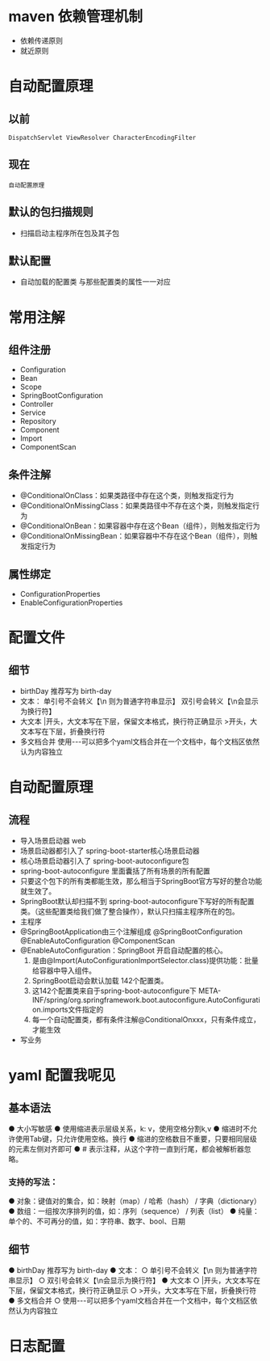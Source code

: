 # maven 依赖管理机制
- 依赖传递原则
- 就近原则

# 自动配置原理

## 以前
```
DispatchServlet ViewResolver CharacterEncodingFilter
```
## 现在 

```
自动配置原理

```
## 默认的包扫描规则
- 扫描启动主程序所在包及其子包

## 默认配置
- 自动加载的配置类 与那些配置类的属性一一对应



# 常用注解
## 组件注册
- Configuration
- Bean
- Scope
- SpringBootConfiguration
- Controller
- Service
- Repository
- Component
- Import
- ComponentScan
## 条件注解
- @ConditionalOnClass：如果类路径中存在这个类，则触发指定行为 
- @ConditionalOnMissingClass：如果类路径中不存在这个类，则触发指定行为 
- @ConditionalOnBean：如果容器中存在这个Bean（组件），则触发指定行为 
- @ConditionalOnMissingBean：如果容器中不存在这个Bean（组件），则触发指定行为
## 属性绑定
- ConfigurationProperties
- EnableConfigurationProperties

# 配置文件
## 细节
- birthDay 推荐写为 birth-day 
- 文本： 单引号不会转义【\n 则为普通字符串显示】 双引号会转义【\n会显示为换行符】 
- 大文本 |开头，大文本写在下层，保留文本格式，换行符正确显示 >开头，大文本写在下层，折叠换行符 
- 多文档合并  使用---可以把多个yaml文档合并在一个文档中，每个文档区依然认为内容独立

# 自动配置原理

## 流程
- 导入场景启动器 web
 - 场景启动器都引入了 spring-boot-starter核心场景启动器
 - 核心场景启动器引入了 spring-boot-autoconfigure包
 - spring-boot-autoconfigure 里面囊括了所有场景的所有配置 
 - 只要这个包下的所有类都能生效，那么相当于SpringBoot官方写好的整合功能就生效了。 
 - SpringBoot默认却扫描不到 spring-boot-autoconfigure下写好的所有配置类。（这些配置类给我们做了整合操作），默认只扫描主程序所在的包。
- 主程序
 - @SpringBootApplication由三个注解组成 @SpringBootConfiguration @EnableAutoConfiguration @ComponentScan
 - @EnableAutoConfiguration：SpringBoot 开启自动配置的核心。
    1. 是由@Import(AutoConfigurationImportSelector.class)提供功能：批量给容器中导入组件。
    2.  SpringBoot启动会默认加载 142个配置类。
    3. 这142个配置类来自于spring-boot-autoconfigure下 META-INF/spring/org.springframework.boot.autoconfigure.AutoConfiguration.imports文件指定的
    4.    每一个自动配置类，都有条件注解@ConditionalOnxxx，只有条件成立，才能生效
- 写业务

# yaml 配置我呢见
## 基本语法
   ● 大小写敏感
   ● 使用缩进表示层级关系，k: v，使用空格分割k,v
   ● 缩进时不允许使用Tab键，只允许使用空格。换行
   ● 缩进的空格数目不重要，只要相同层级的元素左侧对齐即可
   ● # 表示注释，从这个字符一直到行尾，都会被解析器忽略。
### 支持的写法：
● 对象：键值对的集合，如：映射（map）/ 哈希（hash） / 字典（dictionary）
● 数组：一组按次序排列的值，如：序列（sequence） / 列表（list）
● 纯量：单个的、不可再分的值，如：字符串、数字、bool、日期 

## 细节
● birthDay 推荐写为 birth-day
● 文本：
○ 单引号不会转义【\n 则为普通字符串显示】
○ 双引号会转义【\n会显示为换行符】
● 大文本
○ |开头，大文本写在下层，保留文本格式，换行符正确显示
○ >开头，大文本写在下层，折叠换行符
● 多文档合并
○ 使用---可以把多个yaml文档合并在一个文档中，每个文档区依然认为内容独立



# 日志配置

